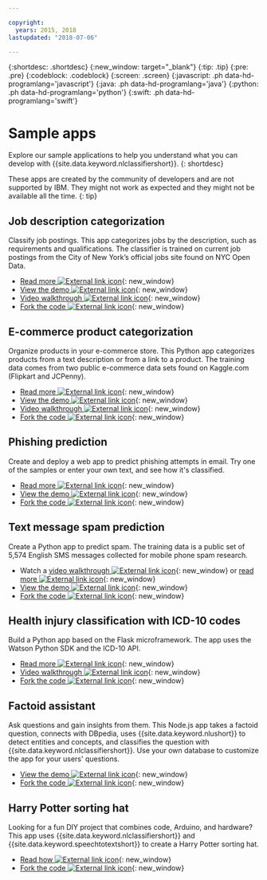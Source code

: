 ```yaml
---

copyright:
  years: 2015, 2018
lastupdated: "2018-07-06"

---
```


{:shortdesc: .shortdesc}
{:new_window: target="_blank"}
{:tip: .tip}
{:pre: .pre}
{:codeblock: .codeblock}
{:screen: .screen}
{:javascript: .ph data-hd-programlang='javascript'}
{:java: .ph data-hd-programlang='java'}
{:python: .ph data-hd-programlang='python'}
{:swift: .ph data-hd-programlang='swift'}

# Sample apps

Explore our sample applications to help you understand what you can develop with {{site.data.keyword.nlclassifiershort}}.
{: shortdesc}

These apps are created by the community of developers and are not supported by IBM. They might not work as expected and they might not be available all the time.
{: tip}

## Job description categorization

Classify job postings. This app categorizes jobs by the description, such as requirements and qualifications. The classifier is trained on current job postings from the City of New York’s official jobs site found on NYC Open Data.

- [Read more ![External link icon](../../icons/launch-glyph.svg "External link icon")](https://medium.com/ibm-watson/classify-job-descriptions-with-watson-natural-language-classifier-fca735ff2f3c){: new_window}
- [View the demo ![External link icon](../../icons/launch-glyph.svg "External link icon")](http://nlc-job-descriptions.mybluemix.net/){: new_window}
- [Video walkthrough ![External link icon](../../icons/launch-glyph.svg "External link icon")](https://www.youtube.com/watch?v=KyaC-8vfyPg){: new_window}
- [Fork the code ![External link icon](../../icons/launch-glyph.svg "External link icon")](https://github.com/yalondg/nlc-job-descriptions){: new_window}

## E-commerce product categorization

Organize products in your e-commerce store. This Python app categorizes products from a text description or from a link to a product. The training data comes from two public e-commerce data sets found on Kaggle.com (Flipkart and JCPenny).

- [Read more ![External link icon](../../icons/launch-glyph.svg "External link icon")](https://medium.com/ibm-watson/e-commerce-product-categorization-with-watson-cf2130d7c94a?source=rss----22a2beb5a88a---4){: new_window}
- [View the demo ![External link icon](../../icons/launch-glyph.svg "External link icon")](https://erichensley-nlc-demo.mybluemix.net/){: new_window}
- [Video walkthrough ![External link icon](../../icons/launch-glyph.svg "External link icon")](https://youtu.be/JPMZxgpc_Uo){: new_window}
- [Fork the code ![External link icon](../../icons/launch-glyph.svg "External link icon")](https://github.com/erichensleyibm/NLC_product_classifier-demo){: new_window}

## Phishing prediction

Create and deploy a web app to predict phishing attempts in email. Try one of the samples or enter your own text, and see how it's classified.

- [Read more ![External link icon](../../icons/launch-glyph.svg "External link icon")](https://medium.com/ibm-watson/identify-spam-with-watson-natural-language-classifier-42f273d310f4){: new_window}
- [View the demo ![External link icon](../../icons/launch-glyph.svg "External link icon")](https://nlc-email-spam.mybluemix.net/){: new_window}
- [Fork the code ![External link icon](../../icons/launch-glyph.svg "External link icon")](https://github.com/zmohammad01/nlc-email-spam){: new_window}

## Text message spam prediction

Create a Python app to predict spam. The training data is a public set of 5,574 English SMS messages collected for mobile phone spam research.

- Watch a [video walkthrough ![External link icon](../../icons/launch-glyph.svg "External link icon")](https://www.youtube.com/watch?v=upK42t7Ojls){: new_window} or [read more ![External link icon](../../icons/launch-glyph.svg "External link icon")](https://medium.com/ibm-watson/identify-spam-with-watson-natural-language-classifier-42f273d310f4){: new_window}
- [View the demo ![External link icon](../../icons/launch-glyph.svg "External link icon")](https://watsonnlcspam.mybluemix.net/){: new_window}
- [Fork the code ![External link icon](../../icons/launch-glyph.svg "External link icon")](https://github.com/cdimascio/watson-nlc-spam){: new_window}

## Health injury classification with ICD-10 codes

Build a Python app based on the Flask microframework. The app uses the Watson Python SDK and the ICD-10 API.

- [Read more ![External link icon](../../icons/launch-glyph.svg "External link icon")](https://developer.ibm.com/code/patterns/classify-icd-10-data-with-watson/){: new_window}
- [Video walkthrough ![External link icon](../../icons/launch-glyph.svg "External link icon")](https://youtu.be/N0eKEZxdwsQ){: new_window}
- [Fork the code ![External link icon](../../icons/launch-glyph.svg "External link icon")](https://github.com/stevemart/nlc-icd10-demo){: new_window}

## Factoid assistant

Ask questions and gain insights from them. This Node.js app takes a factoid question, connects with DBpedia, uses {{site.data.keyword.nlushort}} to detect entities and concepts, and classifies the question with {{site.data.keyword.nlclassifiershort}}. Use your own database to customize the app for your users' questions.

- [View the demo ![External link icon](../../icons/launch-glyph.svg "External link icon")](http://nlc-factoid-assistant.mybluemix.net/){: new_window}
- [Fork the code ![External link icon](../../icons/launch-glyph.svg "External link icon")](https://github.com/biosopher/nlc-factoid-assistant){: new_window}

## Harry Potter sorting hat

Looking for a fun DIY project that combines code, Arduino, and hardware? This app uses {{site.data.keyword.nlclassifiershort}} and {{site.data.keyword.speechtotextshort}} to create a Harry Potter sorting hat.

- [Read how ![External link icon](../../icons/launch-glyph.svg "External link icon")](https://dreamtolearn.com/ryan/data_analytics_viz/97){: new_window}
- [Fork the code ![External link icon](../../icons/launch-glyph.svg "External link icon")](https://github.com/rustyoldrake/Harry_Potter_Sorting_Hat_Simple){: new_window}
